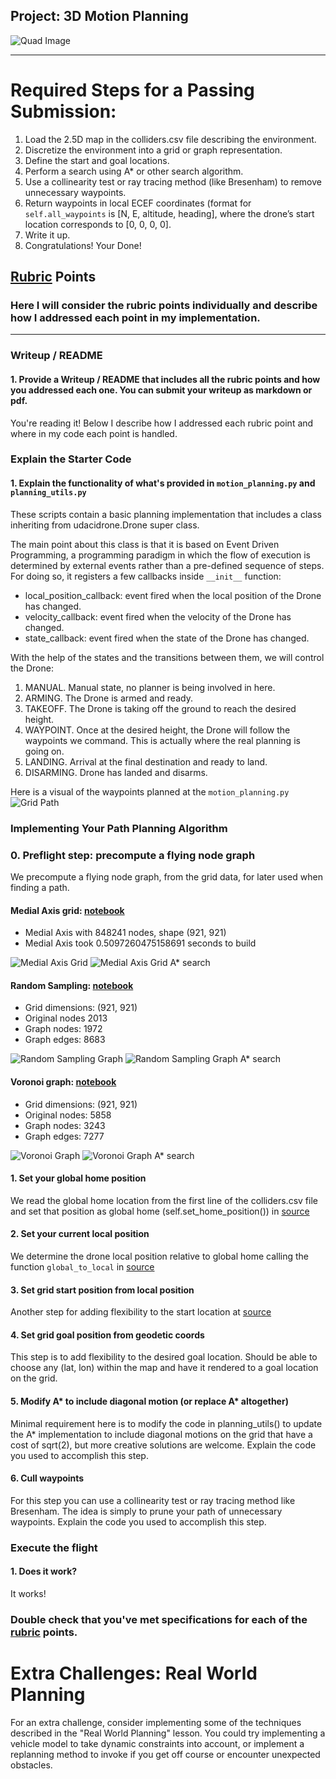 ## Project: 3D Motion Planning
![Quad Image](./misc/enroute.png)

---

# Required Steps for a Passing Submission:
1. Load the 2.5D map in the colliders.csv file describing the environment.
2. Discretize the environment into a grid or graph representation.
3. Define the start and goal locations.
4. Perform a search using A* or other search algorithm.
5. Use a collinearity test or ray tracing method (like Bresenham) to remove unnecessary waypoints.
6. Return waypoints in local ECEF coordinates (format for `self.all_waypoints` is [N, E, altitude, heading], where the drone’s start location corresponds to [0, 0, 0, 0].
7. Write it up.
8. Congratulations!  Your Done!

## [Rubric](https://review.udacity.com/#!/rubrics/1534/view) Points
### Here I will consider the rubric points individually and describe how I addressed each point in my implementation.  

---
### Writeup / README

#### 1. Provide a Writeup / README that includes all the rubric points and how you addressed each one.  You can submit your writeup as markdown or pdf.

You're reading it! Below I describe how I addressed each rubric point and where in my code each point is handled.

### Explain the Starter Code

#### 1. Explain the functionality of what's provided in `motion_planning.py` and `planning_utils.py`
These scripts contain a basic planning implementation that includes a class inheriting from udacidrone.Drone super class.

The main point about this class is that it is based on Event Driven Programming, a programming paradigm in which the flow of execution is determined by external events rather than a pre-defined sequence of steps. For doing so, it registers a few callbacks inside `__init__` function:
- local_position_callback: event fired when the local position of the Drone has changed.
- velocity_callback: event fired when the velocity of the Drone has changed.
- state_callback: event fired when the state of the Drone has changed.

With the help of the states and the transitions between them, we will control the Drone:
1. MANUAL. Manual state, no planner is being involved in here.
2. ARMING. The Drone is armed and ready.
3. TAKEOFF. The Drone is taking off the ground to reach the desired height.
4. WAYPOINT. Once at the desired height, the Drone will follow the waypoints we command. This is actually where the real planning is going on.
5. LANDING. Arrival at the final destination and ready to land.
6. DISARMING. Drone has landed and disarms.

Here is a visual of the waypoints planned at the `motion_planning.py` ![Grid Path](./misc/motion_planning.1.png)

### Implementing Your Path Planning Algorithm

### 0. Preflight step: precompute a flying node graph
We precompute a flying node graph, from the grid data, for later used when finding a path.

#### Medial Axis grid: [notebook](./research_medial_axis_grid.ipynb)
- Medial Axis with 848241 nodes, shape (921, 921)
- Medial Axis took 0.5097260475158691 seconds to build

![Medial Axis Grid](./misc/medial_axis_grid.png)
![Medial Axis Grid A* search](./misc/medial_axis_grid.astar.png)

#### Random Sampling: [notebook](./research_random_sampling.ipynb)
- Grid dimensions:  (921, 921)
- Original nodes 2013
- Graph nodes:  1972
- Graph edges:  8683

![Random Sampling Graph](./misc/random_sampling.png)
![Random Sampling Graph A* search](./misc/random_sampling.astar.png)

#### Voronoi graph: [notebook](./research_voronoi.ipynb)
- Grid dimensions:  (921, 921)
- Original nodes:  5858
- Graph nodes:  3243
- Graph edges:  7277

![Voronoi Graph](./misc/voronoi.png)
![Voronoi Graph A* search](./misc/voronoi.astar.png)

#### 1. Set your global home position
We read the global home location from the first line of the colliders.csv file and set that position as global home (self.set_home_position()) in [source](./motion_planning.py#L205)

#### 2. Set your current local position
We determine the drone local position relative to global home calling the function ```global_to_local``` in [source](./motion_planning.py#L210)

#### 3. Set grid start position from local position
Another step for adding flexibility to the start location at [source](./motion_planning.py#L232)

#### 4. Set grid goal position from geodetic coords
This step is to add flexibility to the desired goal location. Should be able to choose any (lat, lon) within the map and have it rendered to a goal location on the grid.

#### 5. Modify A* to include diagonal motion (or replace A* altogether)
Minimal requirement here is to modify the code in planning_utils() to update the A* implementation to include diagonal motions on the grid that have a cost of sqrt(2), but more creative solutions are welcome. Explain the code you used to accomplish this step.

#### 6. Cull waypoints 
For this step you can use a collinearity test or ray tracing method like Bresenham. The idea is simply to prune your path of unnecessary waypoints. Explain the code you used to accomplish this step.



### Execute the flight
#### 1. Does it work?
It works!

### Double check that you've met specifications for each of the [rubric](https://review.udacity.com/#!/rubrics/1534/view) points.
  
# Extra Challenges: Real World Planning

For an extra challenge, consider implementing some of the techniques described in the "Real World Planning" lesson. You could try implementing a vehicle model to take dynamic constraints into account, or implement a replanning method to invoke if you get off course or encounter unexpected obstacles.


